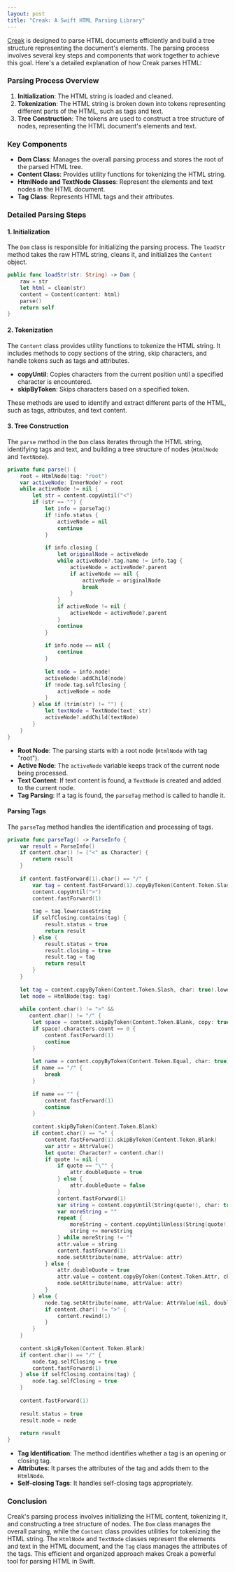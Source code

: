 ```yaml
---
layout: post
title: "Creak: A Swift HTML Parsing Library"
---
```


[Creak](https://github.com/lzwjava/Creak) is designed to parse HTML documents efficiently and build a tree structure representing the document's elements. The parsing process involves several key steps and components that work together to achieve this goal. Here's a detailed explanation of how Creak parses HTML:

### Parsing Process Overview

1. **Initialization**: The HTML string is loaded and cleaned.
2. **Tokenization**: The HTML string is broken down into tokens representing different parts of the HTML, such as tags and text.
3. **Tree Construction**: The tokens are used to construct a tree structure of nodes, representing the HTML document's elements and text.

### Key Components

- **Dom Class**: Manages the overall parsing process and stores the root of the parsed HTML tree.
- **Content Class**: Provides utility functions for tokenizing the HTML string.
- **HtmlNode and TextNode Classes**: Represent the elements and text nodes in the HTML document.
- **Tag Class**: Represents HTML tags and their attributes.

### Detailed Parsing Steps

#### 1. Initialization

The `Dom` class is responsible for initializing the parsing process. The `loadStr` method takes the raw HTML string, cleans it, and initializes the `Content` object.

```swift
public func loadStr(str: String) -> Dom {
    raw = str
    let html = clean(str)
    content = Content(content: html)
    parse()
    return self
}
```

#### 2. Tokenization

The `Content` class provides utility functions to tokenize the HTML string. It includes methods to copy sections of the string, skip characters, and handle tokens such as tags and attributes.

- **copyUntil**: Copies characters from the current position until a specified character is encountered.
- **skipByToken**: Skips characters based on a specified token.

These methods are used to identify and extract different parts of the HTML, such as tags, attributes, and text content.

#### 3. Tree Construction

The `parse` method in the `Dom` class iterates through the HTML string, identifying tags and text, and building a tree structure of nodes (`HtmlNode` and `TextNode`).

```swift
private func parse() {
    root = HtmlNode(tag: "root")
    var activeNode: InnerNode? = root
    while activeNode != nil {
        let str = content.copyUntil("<")
        if (str == "") {
            let info = parseTag()
            if !info.status {
                activeNode = nil
                continue
            }
            
            if info.closing {
                let originalNode = activeNode
                while activeNode?.tag.name != info.tag {
                    activeNode = activeNode?.parent
                    if activeNode == nil {
                        activeNode = originalNode
                        break
                    }
                }
                if activeNode != nil {
                    activeNode = activeNode?.parent
                }
                continue
            }
            
            if info.node == nil {
                continue
            }
            
            let node = info.node!
            activeNode!.addChild(node)
            if !node.tag.selfClosing {
                activeNode = node
            }
        } else if (trim(str) != "") {
            let textNode = TextNode(text: str)
            activeNode?.addChild(textNode)
        }
    }
}
```

- **Root Node**: The parsing starts with a root node (`HtmlNode` with tag "root").
- **Active Node**: The `activeNode` variable keeps track of the current node being processed.
- **Text Content**: If text content is found, a `TextNode` is created and added to the current node.
- **Tag Parsing**: If a tag is found, the `parseTag` method is called to handle it.

#### Parsing Tags

The `parseTag` method handles the identification and processing of tags.

```swift
private func parseTag() -> ParseInfo {
    var result = ParseInfo()
    if content.char() != ("<" as Character) {
        return result
    }
    
    if content.fastForward(1).char() == "/" {
        var tag = content.fastForward(1).copyByToken(Content.Token.Slash, char: true)
        content.copyUntil(">")
        content.fastForward(1)
        
        tag = tag.lowercaseString
        if selfClosing.contains(tag) {
            result.status = true
            return result
        } else {
            result.status = true
            result.closing = true
            result.tag = tag
            return result
        }
    }
    
    let tag = content.copyByToken(Content.Token.Slash, char: true).lowercaseString
    let node = HtmlNode(tag: tag)
    
    while content.char() != ">" &&
       content.char() != "/" {
        let space = content.skipByToken(Content.Token.Blank, copy: true)
        if space?.characters.count == 0 {
            content.fastForward(1)
            continue
        }
        
        let name = content.copyByToken(Content.Token.Equal, char: true)
        if name == "/" {
            break
        }
        
        if name == "" {
            content.fastForward(1)
            continue
        }
        
        content.skipByToken(Content.Token.Blank)
        if content.char() == "=" {
            content.fastForward(1).skipByToken(Content.Token.Blank)
            var attr = AttrValue()
            let quote: Character? = content.char()
            if quote != nil {
                if quote == "\"" {
                    attr.doubleQuote = true
                } else {
                    attr.doubleQuote = false
                }
                content.fastForward(1)
                var string = content.copyUntil(String(quote!), char: true, escape: true)
                var moreString = ""
                repeat {
                    moreString = content.copyUntilUnless(String(quote!), unless: "=>")
                    string += moreString
                } while moreString != ""
                attr.value = string
                content.fastForward(1)
                node.setAttribute(name, attrValue: attr)
            } else {
                attr.doubleQuote = true
                attr.value = content.copyByToken(Content.Token.Attr, char: true)
                node.setAttribute(name, attrValue: attr)
            }
        } else {
            node.tag.setAttribute(name, attrValue: AttrValue(nil, doubleQuote: true))
            if content.char() != ">" {
                content.rewind(1)
            }
        }
    }
    
    content.skipByToken(Content.Token.Blank)
    if content.char() == "/" {
        node.tag.selfClosing = true
        content.fastForward(1)
    } else if selfClosing.contains(tag) {
        node.tag.selfClosing = true
    }
    
    content.fastForward(1)
    
    result.status = true
    result.node = node
    
    return result
}
```

- **Tag Identification**: The method identifies whether a tag is an opening or closing tag.
- **Attributes**: It parses the attributes of the tag and adds them to the `HtmlNode`.
- **Self-closing Tags**: It handles self-closing tags appropriately.

### Conclusion

Creak's parsing process involves initializing the HTML content, tokenizing it, and constructing a tree structure of nodes. The `Dom` class manages the overall parsing, while the `Content` class provides utilities for tokenizing the HTML string. The `HtmlNode` and `TextNode` classes represent the elements and text in the HTML document, and the `Tag` class manages the attributes of the tags. This efficient and organized approach makes Creak a powerful tool for parsing HTML in Swift.
